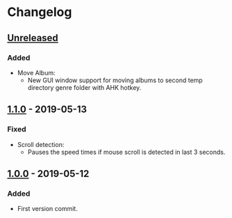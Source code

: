 # Changelog

## [Unreleased]
### Added
- Move Album:
  - New GUI window support for moving albums to second temp directory genre folder with AHK hotkey.

## [1.1.0] - 2019-05-13
### Fixed
- Scroll detection:
  - Pauses the speed times if mouse scroll is detected in last 3 seconds.

## [1.0.0] - 2019-05-12
### Added
- First version commit.

[Unreleased]: https://github.com/skupjoe/foo-playback-helper/compare/v1.1.0...HEAD
[1.1.0]: https://github.com/skupjoe/foo-playback-helper/compare/v1.0.0...v1.1.0
[1.0.0]: https://github.com/skupjoe/foo-playback-helper/compare/a2bfe1c...v1.0.0